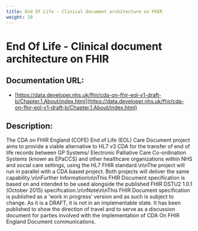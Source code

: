 ```yaml
---
title: End Of Life - Clinical document architecture on FHIR
weight: 10
---
```


# End Of Life - Clinical document architecture on FHIR

## Documentation URL:
 - [https://data.developer.nhs.uk/fhir/cda-on-fhir-eol-v1-draft-b/Chapter.1.About/index.html](https://data.developer.nhs.uk/fhir/cda-on-fhir-eol-v1-draft-b/Chapter.1.About/index.html)

## Description:
The CDA on FHIR England (COFE) End of Life (EOL) Care Document project aims to provide a viable alternative to HL7 v3 CDA for the transfer of end of life records between GP Systems/ Electronic Palliative Care Co-ordination Systems (known as EPaCCS) and other healthcare organizations within NHS and social care settings, using the HL7 FHIR standard.\n\nThe project will run in parallel with a CDA based project. Both projects will deliver the same capability.\n\nFurther Information\n\nThis FHIR Document specification is based on and intended to be used alongside the published FHIR DSTU2 1.0.1 (October 2015) specification.\n\nNote\n\nThis FHIR Document specification is published as a 'work in progress' version and as such is subject to change. As it is a DRAFT, it is not in an implementable state. It has been published to show the direction of travel and to serve as a discussion document for parties involved with the implementation of CDA On FHIR England Document communications. 

